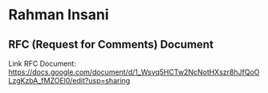 # Rahman Insani

## RFC (Request for Comments) Document
Link RFC Document: https://docs.google.com/document/d/1_Wsvq5HCTw2NcNotHXszr8hJfQoOLzgKzbA_fMZOEl0/edit?usp=sharing